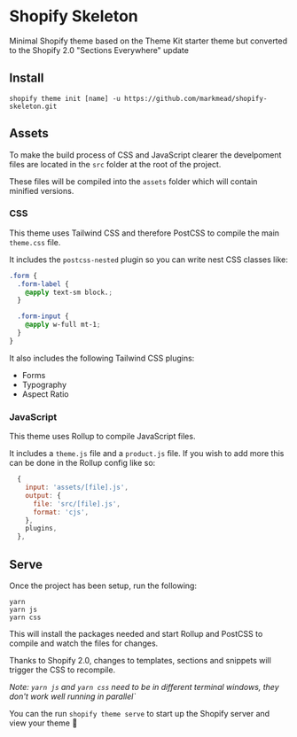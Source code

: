 # Shopify Skeleton

Minimal Shopify theme based on the Theme Kit starter theme but converted to the Shopify 2.0 "Sections Everywhere" update

## Install

```
shopify theme init [name] -u https://github.com/markmead/shopify-skeleton.git
```

## Assets

To make the build process of CSS and JavaScript clearer the develpoment files are located in the `src` folder at the root of the project.

These files will be compiled into the `assets` folder which will contain minified versions.

### CSS

This theme uses Tailwind CSS and therefore PostCSS to compile the main `theme.css` file.

It includes the `postcss-nested` plugin so you can write nest CSS classes like:

```css
.form {
  .form-label {
    @apply text-sm block.;
  }

  .form-input {
    @apply w-full mt-1;
  }
}
```

It also includes the following Tailwind CSS plugins:

- Forms
- Typography
- Aspect Ratio

### JavaScript

This theme uses Rollup to compile JavaScript files.

It includes a `theme.js` file and a `product.js` file. If you wish to add more this can be done in the Rollup config like so:

```js
  {
    input: 'assets/[file].js',
    output: {
      file: 'src/[file].js',
      format: 'cjs',
    },
    plugins,
  },
```

## Serve

Once the project has been setup, run the following:

```shell
yarn
yarn js
yarn css
```

This will install the packages needed and start Rollup and PostCSS to compile and watch the files for changes.

Thanks to Shopify 2.0, changes to templates, sections and snippets will trigger the CSS to recompile.

_Note: `yarn js` and `yarn css` need to be in different terminal windows, they don't work well running in parallel`_

You can the run `shopify theme serve` to start up the Shopify server and view your theme 🥳
